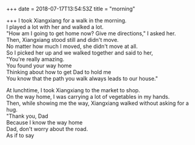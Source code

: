 +++
date = 2018-07-17T13:54:53Z
title = "morning"

+++ 
I took Xiangxiang for a walk in the morning.   
I played a lot with her and walked a lot.   
"How am I going to get home now? Give me directions," I asked her.   
Then, Xiangxiang stood still and didn't move.   
No matter how much I moved, she didn't move at all.   
So I picked her up and we walked together and said to her,   
"You're really amazing.   
You found your way home   
Thinking about how to get Dad to hold me   
You know that the path you walk always leads to our house."   
   
At lunchtime, I took Xiangxiang to the market to shop.   
On the way home, I was carrying a lot of vegetables in my hands.   
Then, while showing me the way, Xiangxiang walked without asking for a hug.   
"Thank you, Dad   
Because I know the way home   
Dad, don't worry about the road.   
As if to say  